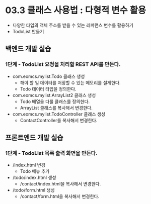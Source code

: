 # 03.3 클래스 사용법 : 다형적 변수 활용

- 다양한 타입의 객체 주소를 받을 수 있는 레퍼런스 변수를 활용하기
- TodoList 만들기

## 백엔드 개발 실습

### 1단계 - TodoList 요청을 처리할 REST API를 만든다.

- com.eomcs.mylist.Todo 클래스 생성
  - 해야 할 일 데이터를 저장할 수 있는 메모리를 설계한다.
  - Todo 데이터 타입을 정의한다.
- com.eomcs.mylist.ArrayList2 클래스 생성
  - Todo 배열을 다룰 클래스를 정의한다.
  - ArrayList 클래스를 복사해서 변경한다.
- com.eomcs.mylist.TodoController 클래스 생성
  - ContactController를 복사해서 변경한다.


## 프론트엔드 개발 실습

### 1단계 - TodoList 목록 출력 화면을 만든다.

- /index.html 변경
  - Todo 메뉴 추가
- /todo/index.html 생성
  - /contact/index.html을 복사해서 변경한다.
- /todo/form.html 생성
  - /contact/form.html을 복사해서 변경한다.






#

